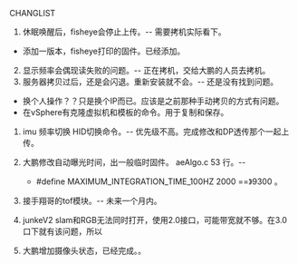 CHANGLIST
1. 休眠唤醒后，fisheye会停止上传。-- 需要拷机实际看下。
- 添加一版本，fisheye打印的固件。已经添加。
2. 显示频率会偶现读失败的问题。-- 正在拷机，交给大鹏的人员去拷机。
4. 服务器拷贝过后，还是会闪退。重新安装就不会。-- 还是没有找到问题。
- 换个人操作？？只是换个IP而已。应该是之前那种手动拷贝的方式有问题。
- 在vSphere有克隆虚拟机和模板的命令。用于复制和保存。

1. imu 频率切换 HID切换命令。-- 优先级不高。完成修改和DP透传那个一起上传。
   
2. 大鹏修改自动曝光时间，出一般临时固件。 aeAlgo.c 53 行。--
    - #define MAXIMUM_INTEGRATION_TIME_100HZ 2000 ==》9300 。
3. 接手翔哥的tof模块。-- 未来一个月内。
4. junkeV2 slam和RGB无法同时打开，使用2.0接口，可能带宽就不够。在3.0口下就有该问题，所以
5. 大鹏增加摄像头状态，已经完成。。





